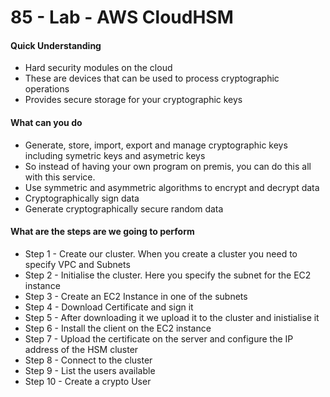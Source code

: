 # 85 - Lab - AWS CloudHSM

#### Quick Understanding

* Hard security modules on the cloud
* These are devices that can be used to process cryptographic operations 
* Provides secure storage for your cryptographic keys 

#### What can you do

* Generate, store, import, export and manage cryptographic keys including symetric keys and asymetric keys
* So instead of having your own program on premis, you can do this all with this service. 
* Use symmetric and asymmetric algorithms to encrypt and decrypt data
* Cryptographically sign data
* Generate cryptographically secure random data

#### What are the steps are we going to perform

* Step 1 - Create our cluster. When you create a cluster you need to specify VPC and Subnets
* Step 2 - Initialise the cluster. Here you specify the subnet for the EC2 instance 
* Step 3 - Create an EC2 Instance in one of the subnets 
* Step 4 - Download Certificate and sign it
* Step 5 - After downloading it we upload it to the cluster and inistialise it 
* Step 6 - Install the client on the EC2 instance 
* Step 7 - Upload the certificate on the server and configure the IP address of the HSM cluster
* Step 8 - Connect to the cluster
* Step 9 - List the users available 
* Step 10 - Create a crypto User







